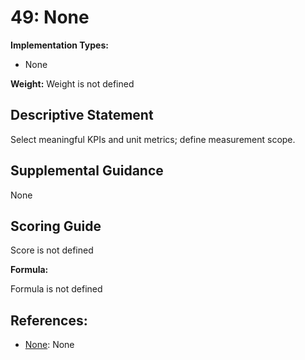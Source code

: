 # 49: None

**Implementation Types:**

- None

**Weight:** Weight is not defined

## Descriptive Statement

Select meaningful KPIs and unit metrics; define measurement scope.

## Supplemental Guidance

None

## Scoring Guide

Score is not defined

**Formula:**

Formula is not defined

## References:

- [None](None): None
